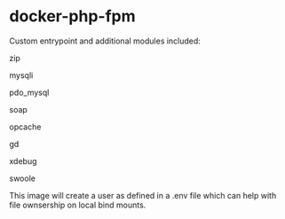 # docker-php-fpm

Custom entrypoint and additional modules included:

zip 

mysqli

pdo_mysql

soap

opcache

gd

xdebug

swoole

This image will create a user as defined in a .env file which can help with file ownsership on local bind mounts.
